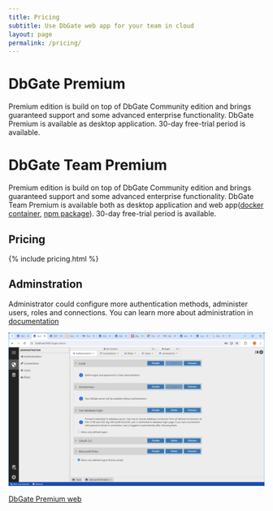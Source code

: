 ```yaml
---
title: Pricing
subtitle: Use DbGate web app for your team in cloud
layout: page
permalink: /pricing/
---
```


# DbGate Premium
Premium edition is build on top of DbGate Community edition and brings guaranteed support and some advanced enterprise functionality. DbGate Premium is available  as desktop application. 30-day free-trial period is available.

# DbGate Team Premium
Premium edition is build on top of DbGate Community edition and brings guaranteed support and some advanced enterprise functionality. DbGate Team Premium is available both as desktop application and web app([docker container](https://hub.docker.com/r/dbgate/dbgate-premium), [npm package](https://www.npmjs.com/package/dbgate-serve-premium)). 30-day free-trial period is available.

## Pricing

{% include pricing.html %}

## Adminstration
Administrator could configure more authentication methods, administer users, roles and connections. You can learn more about administration in [documentation](/docs/admin.html)

<img src='/assets/screenshots/authadmin.png' />

<p>
    <a href="https://dbgate.eu" target="_blank" class="button is-info is-medium">DbGate Premium web</a>
</p>
